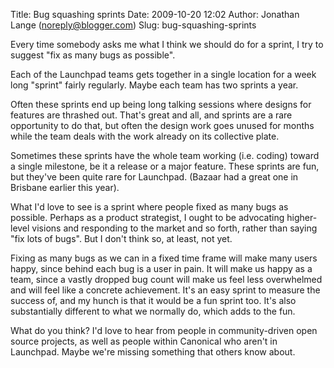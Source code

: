 Title: Bug squashing sprints
Date: 2009-10-20 12:02
Author: Jonathan Lange (noreply@blogger.com)
Slug: bug-squashing-sprints

Every time somebody asks me what I think we should do for a sprint, I
try to suggest "fix as many bugs as possible".

<div>

Each of the Launchpad teams gets together in a single location for a
week long "sprint" fairly regularly. Maybe each team has two sprints a
year.

</div>

<div>

Often these sprints end up being long talking sessions where designs for
features are thrashed out. That's great and all, and sprints are a rare
opportunity to do that, but often the design work goes unused for months
while the team deals with the work already on its collective plate.

</div>

<div>

Sometimes these sprints have the whole team working (i.e. coding) toward
a single milestone, be it a release or a major feature. These sprints
are fun, but they've been quite rare for Launchpad. (Bazaar had a great
one in Brisbane earlier this year).

</div>

<div>

What I'd love to see is a sprint where people fixed as many bugs as
possible. Perhaps as a product strategist, I ought to be advocating
higher-level visions and responding to the market and so forth, rather
than saying "fix lots of bugs". But I don't think so, at least, not yet.

</div>

<div>

Fixing as many bugs as we can in a fixed time frame will make many users
happy, since behind each bug is a user in pain. It will make us happy as
a team, since a vastly dropped bug count will make us feel less
overwhelmed and will feel like a concrete achievement. It's an easy
sprint to measure the success of, and my hunch is that it would be a fun
sprint too. It's also substantially different to what we normally do,
which adds to the fun.

</div>

<div>

What do you think? I'd love to hear from people in community-driven open
source projects, as well as people within Canonical who aren't in
Launchpad. Maybe we're missing something that others know about.

</div>

